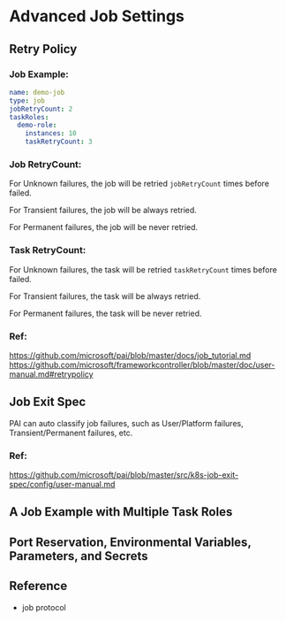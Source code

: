 # Advanced Job Settings

## Retry Policy
### Job Example:
```yaml
name: demo-job
type: job
jobRetryCount: 2
taskRoles:
  demo-role:
    instances: 10
    taskRetryCount: 3
```

### Job RetryCount:

For Unknown failures, the job will be retried `jobRetryCount` times before failed.

For Transient failures, the job will be always retried.

For Permanent failures, the job will be never retried. 


### Task RetryCount:

For Unknown failures, the task will be retried `taskRetryCount` times before failed.

For Transient failures, the task will be always retried.

For Permanent failures, the task will be never retried.

### Ref:
https://github.com/microsoft/pai/blob/master/docs/job_tutorial.md
https://github.com/microsoft/frameworkcontroller/blob/master/doc/user-manual.md#retrypolicy

## Job Exit Spec
PAI can auto classify job failures, such as User/Platform failures, Transient/Permanent failures, etc.

### Ref:
https://github.com/microsoft/pai/blob/master/src/k8s-job-exit-spec/config/user-manual.md

## A Job Example with Multiple Task Roles

## Port Reservation, Environmental Variables, Parameters, and Secrets

## Reference

 - job protocol
